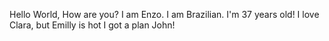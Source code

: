 Hello World, How are you?
I am Enzo. I am Brazilian. I'm 37 years old!
I love Clara, but Emilly is hot
I got a plan John!